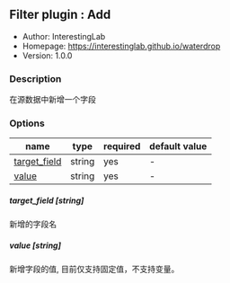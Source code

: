 ## Filter plugin : Add

* Author: InterestingLab
* Homepage: https://interestinglab.github.io/waterdrop
* Version: 1.0.0

### Description

在源数据中新增一个字段

### Options

| name | type | required | default value |
| --- | --- | --- | --- |
| [target_field](#target_field-string) | string | yes | - |
| [value](#value-string) | string | yes | - |

##### target_field [string]

新增的字段名

##### value [string]

新增字段的值, 目前仅支持固定值，不支持变量。
